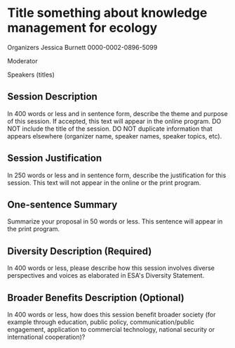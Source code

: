 # Title something about knowledge management for ecology 

Organizers
Jessica Burnett 0000-0002-0896-5099

Moderator

Speakers (titles)


## Session Description
In 400 words or less and in sentence form, describe the theme and purpose of this session.
If accepted, this text will appear in the online program.
DO NOT include the title of the session.
DO NOT duplicate information that appears elsewhere (organizer name, speaker names, speaker topics, etc).

## Session Justification
In 250 words or less and in sentence form, describe the justification for this session.
This text will not appear in the online or the print program.

## One-sentence Summary
Summarize your proposal in 50 words or less.
This sentence will appear in the print program.

## Diversity Description (Required)
In 400 words or less, please describe how this session involves diverse perspectives and voices as elaborated in ESA's Diversity Statement.

## Broader Benefits Description (Optional)
In 400 words or less, how does this session benefit broader society (for example through education, public policy, communication/public engagement, application to commercial technology, national security or international cooperation)?
